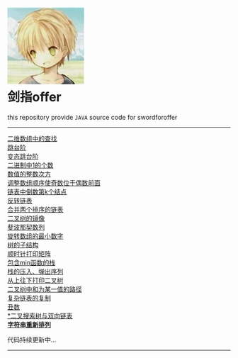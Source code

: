![](https://github.com/uestc-xst/test/raw/master/myimage.jpg)  
剑指offer<br>
============
this repository provide `JAVA` source code for swordforoffer<br>

----------------------

[二维数组中的查找](https://github.com/uestc-xst/SwordForOffer/blob/master/src/com/uestc/xst/Find.java)<br>
[跳台阶](https://github.com/uestc-xst/SwordForOffer/blob/master/src/com/uestc/xst/JumpFloor.java)<br>
[变态跳台阶](https://github.com/uestc-xst/SwordForOffer/blob/master/src/com/uestc/xst/JumpFloorII.java)<br>
[二进制中1的个数](https://github.com/uestc-xst/SwordForOffer/blob/master/src/com/uestc/xst/NumberOf1.java)<br>
[数值的整数次方](https://github.com/uestc-xst/SwordForOffer/blob/master/src/com/uestc/xst/Power.java)<br>
[调整数组顺序使奇数位于偶数前面](https://github.com/uestc-xst/SwordForOffer/blob/master/src/com/uestc/xst/ReOrderArray.java)<br>
[链表中倒数第k个结点](https://github.com/uestc-xst/SwordForOffer/blob/dev/src/com/uestc/xst/FindKthToTail.java)<br>
[反转链表](https://github.com/uestc-xst/SwordForOffer/blob/dev/src/com/uestc/xst/ReverseList.java)<br>
[合并两个排序的链表](https://github.com/uestc-xst/SwordForOffer/blob/dev/src/com/uestc/xst/Merge.java)<br>
[二叉树的镜像](https://github.com/uestc-xst/SwordForOffer/blob/dev/src/com/uestc/xst/Mirror.java)<br>
[斐波那契数列](https://github.com/uestc-xst/SwordForOffer/blob/dev/src/com/uestc/xst/Fibonacci.java)<br>
[旋转数组的最小数字](https://github.com/uestc-xst/SwordForOffer/blob/dev/src/com/uestc/xst/MinNumberInRotateArray.java)<br>
[树的子结构](https://github.com/uestc-xst/SwordForOffer/blob/dev/src/com/uestc/xst/HasSubtree.java)<br>
[顺时针打印矩阵](https://github.com/uestc-xst/SwordForOffer/blob/dev/src/com/uestc/xst/PrintMatrix.java)<br>
[包含min函数的栈](https://github.com/uestc-xst/SwordForOffer/blob/dev/src/com/uestc/xst/MinFuncInStack.java)<br>
[栈的压入、弹出序列](https://github.com/uestc-xst/SwordForOffer/blob/dev/src/com/uestc/xst/IsPopOrder.java)<br>
[从上往下打印二叉树](https://github.com/uestc-xst/SwordForOffer/blob/dev/src/com/uestc/xst/PrintFromTopToBottom.java)<br>
[二叉树中和为某一值的路径](https://github.com/uestc-xst/SwordForOffer/blob/dev/src/com/uestc/xst/FindPath.java)<br>
[复杂链表的复制](https://github.com/uestc-xst/SwordForOffer/blob/dev/src/com/uestc/xst/CloneRandomListNode.java)<br>
[丑数](https://github.com/uestc-xst/SwordForOffer/blob/dev/src/com/uestc/xst/GetUglyNumber_Solution.java)<br>
[*二叉搜索树与双向链表](https://github.com/uestc-xst/SwordForOffer/blob/master/src/com/uestc/xst/BinaryTreeToList.java)<br>
[**字符串重新排列**](https://github.com/uestc-xst/SwordForOffer/blob/dev/src/com/uestc/xst/ArrayString.java)<br>

代码持续更新中...

----------------------


